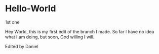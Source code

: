 # Hello-World
1st one

Hey World, this is my first edit of the branch I made.  So far I have no idea what I am doing, but soon, God willing I will.

Edited by Daniel
